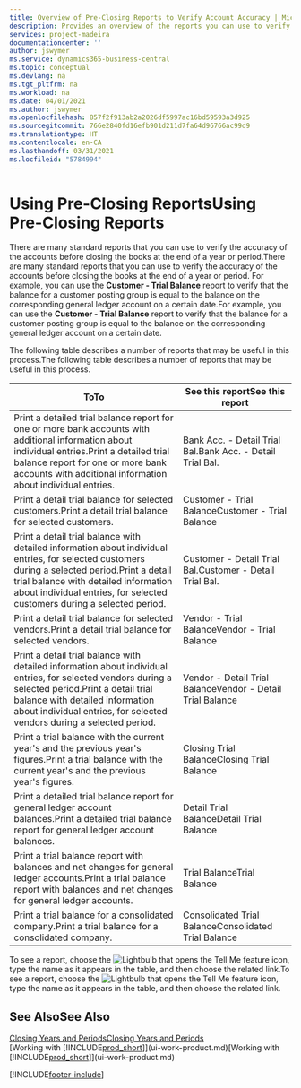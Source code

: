 ```yaml
---
title: Overview of Pre-Closing Reports to Verify Account Accuracy | Microsoft Docs
description: Provides an overview of the reports you can use to verify the accuracy of accounts before closing the books at the end of a year or period.
services: project-madeira
documentationcenter: ''
author: jswymer
ms.service: dynamics365-business-central
ms.topic: conceptual
ms.devlang: na
ms.tgt_pltfrm: na
ms.workload: na
ms.date: 04/01/2021
ms.author: jswymer
ms.openlocfilehash: 857f2f913ab2a2026df5997ac16bd59593a3d925
ms.sourcegitcommit: 766e2840fd16efb901d211d7fa64d96766ac99d9
ms.translationtype: HT
ms.contentlocale: en-CA
ms.lasthandoff: 03/31/2021
ms.locfileid: "5784994"
---
```

# <a name="using-pre-closing-reports"></a><span data-ttu-id="a6ce8-103">Using Pre-Closing Reports</span><span class="sxs-lookup"><span data-stu-id="a6ce8-103">Using Pre-Closing Reports</span></span>
<span data-ttu-id="a6ce8-104">There are many standard reports that you can use to verify the accuracy of the accounts before closing the books at the end of a year or period.</span><span class="sxs-lookup"><span data-stu-id="a6ce8-104">There are many standard reports that you can use to verify the accuracy of the accounts before closing the books at the end of a year or period.</span></span> <span data-ttu-id="a6ce8-105">For example, you can use the **Customer - Trial Balance** report to verify that the balance for a customer posting group is equal to the balance on the corresponding general ledger account on a certain date.</span><span class="sxs-lookup"><span data-stu-id="a6ce8-105">For example, you can use the **Customer - Trial Balance** report to verify that the balance for a customer posting group is equal to the balance on the corresponding general ledger account on a certain date.</span></span>

<span data-ttu-id="a6ce8-106">The following table describes a number of reports that may be useful in this process.</span><span class="sxs-lookup"><span data-stu-id="a6ce8-106">The following table describes a number of reports that may be useful in this process.</span></span>

| <span data-ttu-id="a6ce8-107">To</span><span class="sxs-lookup"><span data-stu-id="a6ce8-107">To</span></span> | <span data-ttu-id="a6ce8-108">See this report</span><span class="sxs-lookup"><span data-stu-id="a6ce8-108">See this report</span></span> |
| --- | --- |
| <span data-ttu-id="a6ce8-109">Print a detailed trial balance report for one or more bank accounts with additional information about individual entries.</span><span class="sxs-lookup"><span data-stu-id="a6ce8-109">Print a detailed trial balance report for one or more bank accounts with additional information about individual entries.</span></span> |<span data-ttu-id="a6ce8-110">Bank Acc. - Detail Trial Bal.</span><span class="sxs-lookup"><span data-stu-id="a6ce8-110">Bank Acc. - Detail Trial Bal.</span></span> |
| <span data-ttu-id="a6ce8-111">Print a detail trial balance for selected customers.</span><span class="sxs-lookup"><span data-stu-id="a6ce8-111">Print a detail trial balance for selected customers.</span></span> |<span data-ttu-id="a6ce8-112">Customer - Trial Balance</span><span class="sxs-lookup"><span data-stu-id="a6ce8-112">Customer - Trial Balance</span></span> |
| <span data-ttu-id="a6ce8-113">Print a detail trial balance with detailed information about individual entries, for selected customers during a selected period.</span><span class="sxs-lookup"><span data-stu-id="a6ce8-113">Print a detail trial balance with detailed information about individual entries, for selected customers during a selected period.</span></span> |<span data-ttu-id="a6ce8-114">Customer - Detail Trial Bal.</span><span class="sxs-lookup"><span data-stu-id="a6ce8-114">Customer - Detail Trial Bal.</span></span> |
| <span data-ttu-id="a6ce8-115">Print a detail trial balance for selected vendors.</span><span class="sxs-lookup"><span data-stu-id="a6ce8-115">Print a detail trial balance for selected vendors.</span></span> |<span data-ttu-id="a6ce8-116">Vendor - Trial Balance</span><span class="sxs-lookup"><span data-stu-id="a6ce8-116">Vendor - Trial Balance</span></span> |
| <span data-ttu-id="a6ce8-117">Print a detail trial balance with detailed information about individual entries, for selected vendors during a selected period.</span><span class="sxs-lookup"><span data-stu-id="a6ce8-117">Print a detail trial balance with detailed information about individual entries, for selected vendors during a selected period.</span></span> |<span data-ttu-id="a6ce8-118">Vendor - Detail Trial Balance</span><span class="sxs-lookup"><span data-stu-id="a6ce8-118">Vendor - Detail Trial Balance</span></span> |
| <span data-ttu-id="a6ce8-119">Print a trial balance with the current year's and the previous year's figures.</span><span class="sxs-lookup"><span data-stu-id="a6ce8-119">Print a trial balance with the current year's and the previous year's figures.</span></span> |<span data-ttu-id="a6ce8-120">Closing Trial Balance</span><span class="sxs-lookup"><span data-stu-id="a6ce8-120">Closing Trial Balance</span></span> |
| <span data-ttu-id="a6ce8-121">Print a detailed trial balance report for general ledger account balances.</span><span class="sxs-lookup"><span data-stu-id="a6ce8-121">Print a detailed trial balance report for general ledger account balances.</span></span> |<span data-ttu-id="a6ce8-122">Detail Trial Balance</span><span class="sxs-lookup"><span data-stu-id="a6ce8-122">Detail Trial Balance</span></span> |
| <span data-ttu-id="a6ce8-123">Print a trial balance report with balances and net changes for general ledger accounts.</span><span class="sxs-lookup"><span data-stu-id="a6ce8-123">Print a trial balance report with balances and net changes for general ledger accounts.</span></span> |<span data-ttu-id="a6ce8-124">Trial Balance</span><span class="sxs-lookup"><span data-stu-id="a6ce8-124">Trial Balance</span></span> |
| <span data-ttu-id="a6ce8-125">Print a trial balance for a consolidated company.</span><span class="sxs-lookup"><span data-stu-id="a6ce8-125">Print a trial balance for a consolidated company.</span></span> |<span data-ttu-id="a6ce8-126">Consolidated Trial Balance</span><span class="sxs-lookup"><span data-stu-id="a6ce8-126">Consolidated Trial Balance</span></span> |

<span data-ttu-id="a6ce8-127">To see a report, choose the ![Lightbulb that opens the Tell Me feature](media/ui-search/search_small.png "Tell me what you want to do") icon, type the name as it appears in the table, and then choose the related link.</span><span class="sxs-lookup"><span data-stu-id="a6ce8-127">To see a report, choose the ![Lightbulb that opens the Tell Me feature](media/ui-search/search_small.png "Tell me what you want to do") icon, type the name as it appears in the table, and then choose the related link.</span></span>

## <a name="see-also"></a><span data-ttu-id="a6ce8-128">See Also</span><span class="sxs-lookup"><span data-stu-id="a6ce8-128">See Also</span></span>
[<span data-ttu-id="a6ce8-129">Closing Years and Periods</span><span class="sxs-lookup"><span data-stu-id="a6ce8-129">Closing Years and Periods</span></span>](year-close-years-periods.md)  
<span data-ttu-id="a6ce8-130">[Working with [!INCLUDE[prod_short](includes/prod_short.md)]](ui-work-product.md)</span><span class="sxs-lookup"><span data-stu-id="a6ce8-130">[Working with [!INCLUDE[prod_short](includes/prod_short.md)]](ui-work-product.md)</span></span>



[!INCLUDE[footer-include](includes/footer-banner.md)]
